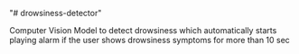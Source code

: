 "# drowsiness-detector"

Computer Vision Model to detect drowsiness which automatically starts playing alarm if the user shows drowsiness symptoms for more than 10 sec
